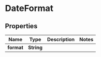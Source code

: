 
# DateFormat

## Properties
Name | Type | Description | Notes
------------ | ------------- | ------------- | -------------
**format** | **String** |  | 



